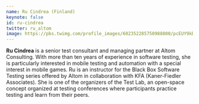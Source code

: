 ```yaml
---
name: Ru Cindrea (Finland)
keynote: false
id: ru-cindrea
twitter: ru_altom
image: https://pbs.twimg.com/profile_images/602352285750988800/pcEUY9kD_400x400.jpg
---
```

**Ru Cindrea** is a senior test consultant and managing partner at Altom Consulting. With more than ten years of experience in software testing, she is particularly interested in mobile testing and automation with a special interest in mobile games. Ru is an instructor for the Black Box Software Testing series offered by Altom in collaboration with KFA (Kaner-Fiedler Associates). She is one of the organizers of the Test Lab, an open-space concept organized at testing conferences where participants practice testing and learn from their peers.
